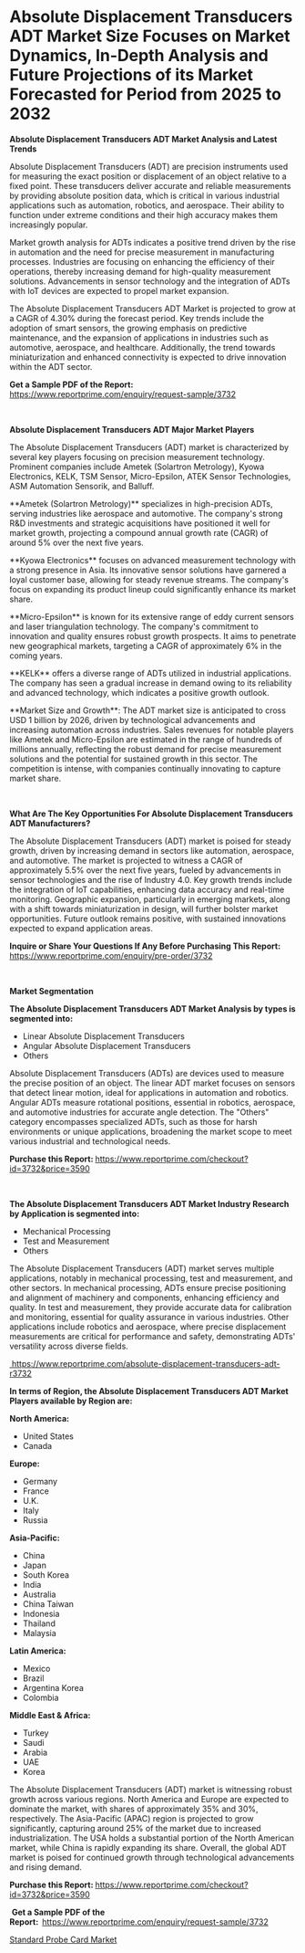 <p><h1>Absolute Displacement Transducers ADT Market Size Focuses on Market Dynamics, In-Depth Analysis and Future Projections of its Market Forecasted for Period from 2025 to 2032</h1></p><p><strong>Absolute Displacement Transducers ADT Market Analysis and Latest Trends</strong></p>
<p><p>Absolute Displacement Transducers (ADT) are precision instruments used for measuring the exact position or displacement of an object relative to a fixed point. These transducers deliver accurate and reliable measurements by providing absolute position data, which is critical in various industrial applications such as automation, robotics, and aerospace. Their ability to function under extreme conditions and their high accuracy makes them increasingly popular.</p><p>Market growth analysis for ADTs indicates a positive trend driven by the rise in automation and the need for precise measurement in manufacturing processes. Industries are focusing on enhancing the efficiency of their operations, thereby increasing demand for high-quality measurement solutions. Advancements in sensor technology and the integration of ADTs with IoT devices are expected to propel market expansion.</p><p>The Absolute Displacement Transducers ADT Market is projected to grow at a CAGR of 4.30% during the forecast period. Key trends include the adoption of smart sensors, the growing emphasis on predictive maintenance, and the expansion of applications in industries such as automotive, aerospace, and healthcare. Additionally, the trend towards miniaturization and enhanced connectivity is expected to drive innovation within the ADT sector.</p></p>
<p><strong>Get a Sample PDF of the Report:&nbsp;</strong> <a href="https://www.reportprime.com/enquiry/request-sample/3732?utm_campaign=3057&utm_medium=2&utm_source=Github&utm_content=ia&utm_term=18032025&utm_id=absolute-displacement-transducers-adt">https://www.reportprime.com/enquiry/request-sample/3732</a></p>
<p>&nbsp;</p>
<p><strong>Absolute Displacement Transducers ADT Major Market Players</strong></p>
<p><p>The Absolute Displacement Transducers (ADT) market is characterized by several key players focusing on precision measurement technology. Prominent companies include Ametek (Solartron Metrology), Kyowa Electronics, KELK, TSM Sensor, Micro-Epsilon, ATEK Sensor Technologies, ASM Automation Sensorik, and Balluff.</p><p>**Ametek (Solartron Metrology)** specializes in high-precision ADTs, serving industries like aerospace and automotive. The company's strong R&D investments and strategic acquisitions have positioned it well for market growth, projecting a compound annual growth rate (CAGR) of around 5% over the next five years. </p><p>**Kyowa Electronics** focuses on advanced measurement technology with a strong presence in Asia. Its innovative sensor solutions have garnered a loyal customer base, allowing for steady revenue streams. The company's focus on expanding its product lineup could significantly enhance its market share.</p><p>**Micro-Epsilon** is known for its extensive range of eddy current sensors and laser triangulation technology. The company's commitment to innovation and quality ensures robust growth prospects. It aims to penetrate new geographical markets, targeting a CAGR of approximately 6% in the coming years.</p><p>**KELK** offers a diverse range of ADTs utilized in industrial applications. The company has seen a gradual increase in demand owing to its reliability and advanced technology, which indicates a positive growth outlook.</p><p>**Market Size and Growth**: The ADT market size is anticipated to cross USD 1 billion by 2026, driven by technological advancements and increasing automation across industries. Sales revenues for notable players like Ametek and Micro-Epsilon are estimated in the range of hundreds of millions annually, reflecting the robust demand for precise measurement solutions and the potential for sustained growth in this sector. The competition is intense, with companies continually innovating to capture market share.</p></p>
<p>&nbsp;</p>
<p><strong>What Are The Key Opportunities For Absolute Displacement Transducers ADT Manufacturers?</strong></p>
<p><p>The Absolute Displacement Transducers (ADT) market is poised for steady growth, driven by increasing demand in sectors like automation, aerospace, and automotive. The market is projected to witness a CAGR of approximately 5.5% over the next five years, fueled by advancements in sensor technologies and the rise of Industry 4.0. Key growth trends include the integration of IoT capabilities, enhancing data accuracy and real-time monitoring. Geographic expansion, particularly in emerging markets, along with a shift towards miniaturization in design, will further bolster market opportunities. Future outlook remains positive, with sustained innovations expected to expand application areas.</p></p>
<p><strong>Inquire or Share Your Questions If Any Before Purchasing This Report:</strong> <a href="https://www.reportprime.com/enquiry/pre-order/3732?utm_campaign=3057&utm_medium=2&utm_source=Github&utm_content=ia&utm_term=18032025&utm_id=absolute-displacement-transducers-adt">https://www.reportprime.com/enquiry/pre-order/3732</a></p>
<p>&nbsp;</p>
<p><strong>Market Segmentation</strong></p>
<p><strong>The Absolute Displacement Transducers ADT Market Analysis by types is segmented into:</strong></p>
<p><ul><li>Linear Absolute Displacement Transducers</li><li>Angular Absolute Displacement Transducers</li><li>Others</li></ul></p>
<p><p>Absolute Displacement Transducers (ADTs) are devices used to measure the precise position of an object. The linear ADT market focuses on sensors that detect linear motion, ideal for applications in automation and robotics. Angular ADTs measure rotational positions, essential in robotics, aerospace, and automotive industries for accurate angle detection. The "Others" category encompasses specialized ADTs, such as those for harsh environments or unique applications, broadening the market scope to meet various industrial and technological needs.</p></p>
<p><strong>Purchase this Report:&nbsp;</strong><a href="https://www.reportprime.com/checkout?id=3732&price=3590&utm_campaign=3057&utm_medium=2&utm_source=Github&utm_content=ia&utm_term=18032025&utm_id=absolute-displacement-transducers-adt">https://www.reportprime.com/checkout?id=3732&price=3590</a></p>
<p>&nbsp;</p>
<p><strong>The Absolute Displacement Transducers ADT Market Industry Research by Application is segmented into:</strong></p>
<p><ul><li>Mechanical Processing</li><li>Test and Measurement</li><li>Others</li></ul></p>
<p><p>The Absolute Displacement Transducers (ADT) market serves multiple applications, notably in mechanical processing, test and measurement, and other sectors. In mechanical processing, ADTs ensure precise positioning and alignment of machinery and components, enhancing efficiency and quality. In test and measurement, they provide accurate data for calibration and monitoring, essential for quality assurance in various industries. Other applications include robotics and aerospace, where precise displacement measurements are critical for performance and safety, demonstrating ADTs' versatility across diverse fields.</p></p>
<p><a href="https://www.reportprime.com/absolute-displacement-transducers-adt-r3732?utm_campaign=3057&utm_medium=2&utm_source=Github&utm_content=ia&utm_term=18032025&utm_id=absolute-displacement-transducers-adt">&nbsp;https://www.reportprime.com/absolute-displacement-transducers-adt-r3732</a></p>
<p><strong>In terms of Region, the Absolute Displacement Transducers ADT Market Players available by Region are:</strong></p>
<p>
    <p> <strong> North America: </strong>
        <ul>
            <li>United States</li>
            <li>Canada</li>
        </ul>
        </p> 
    <p> <strong> Europe: </strong>
        <ul>
            <li>Germany</li>
            <li>France</li>
            <li>U.K.</li>
            <li>Italy</li>
            <li>Russia</li>
        </ul>
        </p> 
    <p> <strong> Asia-Pacific: </strong>
        <ul>
            <li>China</li>
            <li>Japan</li>
            <li>South Korea</li>
            <li>India</li>
            <li>Australia</li>
            <li>China Taiwan</li>
            <li>Indonesia</li>
            <li>Thailand</li>
            <li>Malaysia</li>
        </ul>
        </p> 
    <p> <strong> Latin America: </strong>
        <ul>
            <li>Mexico</li>
            <li>Brazil</li>
            <li>Argentina Korea</li>
            <li>Colombia</li>
        </ul>
        </p> 
    <p> <strong> Middle East & Africa: </strong>
        <ul>
            <li>Turkey</li>
            <li>Saudi</li>
            <li>Arabia</li>
            <li>UAE</li>
            <li>Korea</li>
        </ul>
    </p>
    </p>
<p><p>The Absolute Displacement Transducers (ADT) market is witnessing robust growth across various regions. North America and Europe are expected to dominate the market, with shares of approximately 35% and 30%, respectively. The Asia-Pacific (APAC) region is projected to grow significantly, capturing around 25% of the market due to increased industrialization. The USA holds a substantial portion of the North American market, while China is rapidly expanding its share. Overall, the global ADT market is poised for continued growth through technological advancements and rising demand.</p></p>
<p><strong>Purchase this Report: </strong><a href="https://www.reportprime.com/checkout?id=3732&price=3590&utm_campaign=3057&utm_medium=2&utm_source=Github&utm_content=ia&utm_term=18032025&utm_id=absolute-displacement-transducers-adt">https://www.reportprime.com/checkout?id=3732&price=3590</a></p>
<p>&nbsp;<strong>Get a Sample PDF of the Report:&nbsp;&nbsp;</strong><a href="https://www.reportprime.com/enquiry/request-sample/3732?utm_campaign=3057&utm_medium=2&utm_source=Github&utm_content=ia&utm_term=18032025&utm_id=absolute-displacement-transducers-adt">https://www.reportprime.com/enquiry/request-sample/3732</a></p>
<p><strong></strong></p>
<p><p><a href="https://github.com/cherrivacius/Market-Research-Report-List-1/blob/main/standard-probe-card-market.md?utm_campaign=3057&utm_medium=2&utm_source=Github&utm_content=ia&utm_term=18032025&utm_id=absolute-displacement-transducers-adt">Standard Probe Card Market</a></p></p>